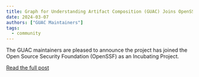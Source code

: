 ```yaml
---
title: Graph for Understanding Artifact Composition (GUAC) Joins OpenSSF as Incubating Project
date: 2024-03-07
authors: ["GUAC Maintainers"]
tags:
  - community
---
```


The GUAC maintainers are pleased to announce the project has joined the Open Source Security Foundation (OpenSSF) as an Incubating Project.

<a href="http://www.kusari.dev/blog/graph-for-understanding-artifact-composition-guac-joins-openssf-as-incubating-project" class="button">Read
the full post</a>
